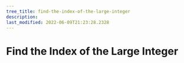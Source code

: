 ```yaml
---
tree_title: find-the-index-of-the-large-integer
description: 
last_modified: 2022-06-09T21:23:28.2328
---
```


# Find the Index of the Large Integer

